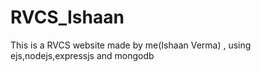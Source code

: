 # RVCS_Ishaan
This is a RVCS website made by me(Ishaan Verma) , using ejs,nodejs,expressjs and mongodb
